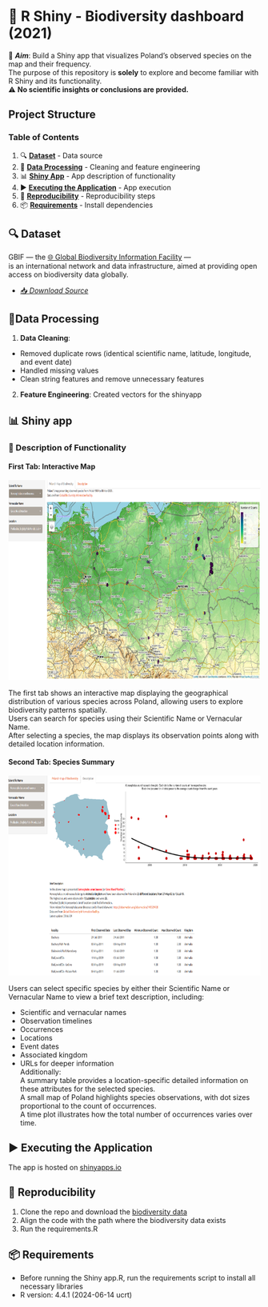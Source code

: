# **🌿 R Shiny - Biodiversity dashboard (2021)** 

🎯 ***Aim***: Build a Shiny app that visualizes Poland’s observed species on the map and their frequency.  
The purpose of this repository is **solely** to explore and become familiar with R Shiny and its functionality.   
⚠️ **No scientific insights or conclusions are provided.**

## Project Structure

### Table of Contents
1. 🔍 **[ Dataset](#-dataset)** - Data source
2. 🧹 **[ Data Processing](#data-processing)** - Cleaning and feature engineering
3. 📊 **[ Shiny App](#-shiny-app)** - App description of functionality
4. ▶️ **[ Executing the Application](#%EF%B8%8F-executing-the-application)** - App execution
5. 🔁 **[ Reproducibility](#-reproducibility)** - Reproducibility steps
6. 📦 **[ Requirements](#-requirements)** - Install dependencies

## 🔍 Dataset 
GBIF — the [🌐 Global Biodiversity Information Facility](https://www.gbif.org/dataset/search?q=) —  
is an international network and data infrastructure, aimed at providing open access on biodiversity data globally.
- [📥 *Download Source*](https://drive.google.com/file/d/1l1ymMg-K_xLriFv1b8MgddH851d6n2sU/view)

## 🧹Data Processing
1. **Data Cleaning**:  
- Removed duplicate rows (identical scientific name, latitude, longitude, and event date)
- Handled missing values
- Clean string features and remove unnecessary features  
2. **Feature Engineering**: Created vectors for the shinyapp
 
## 📊 Shiny app

### 🔧 Description of Functionality

#### First Tab: Interactive Map
<img src="images/example_tab1.PNG" alt="My Image" width="1000" height="400"/>  

The first tab shows an interactive map displaying the geographical distribution of various species across Poland,
allowing users to explore biodiversity patterns spatially.  
Users can search for species using their Scientific Name or Vernacular Name.  
After selecting a species, the map displays its observation points along with detailed location information.

#### Second Tab: Species Summary
<img src="images/example_tab2.PNG" alt="My Image" width="1000" height="400"/>  

Users can select specific species by either their Scientific Name or Vernacular Name to view a brief text description, including:  
- Scientific and vernacular names
- Observation timelines
- Occurrences
- Locations
- Event dates
- Associated kingdom
- URLs for deeper information  
Additionally:  
A summary table provides a location-specific detailed information on these attributes for the selected species.  
A small map of Poland highlights species observations, with dot sizes proportional to the count of occurrences.  
A time plot illustrates how the total number of occurrences varies over time.

## ▶️ Executing the Application
The app is hosted on [shinyapps.io](https://cpapagiannopoulos.shinyapps.io/Poland_biodiversity/) 

## 🔁 Reproducibility
1) Clone the repo and download the [biodiversity data](https://drive.google.com/file/d/1l1ymMg-K_xLriFv1b8MgddH851d6n2sU/view)  
2) Align the code with the path where the biodiversity data exists  
3) Run the requirements.R

## 📦 Requirements
- Before running the Shiny app.R, run the requirements script to install all necessary libraries  
- R version: 4.4.1 (2024-06-14 ucrt)
